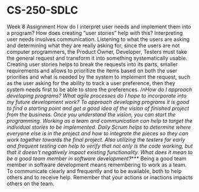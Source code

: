 # CS-250-SDLC
Week 8 Assignment
How do I interpret user needs and implement them into a program? How does creating “user stories” help with this?
Interpreting user needs involves communication. Listening to what the users are asking and determining what they are really asking for, since the users are not computer programmers, the Product Owner, Developer, Testers must take the general request and transform it into something systematically usable. Creating user stories helps to break the requests into its parts, smaller requirements and allows to prioritize the items based on both the user priorities and what is needed by the system to implement the request, such as the user asking for the ability to track a user preference, then they system needs first to be able to store the preferences.
/*nHow do I approach developing programs? What agile processes do I hope to incorporate into my future development work?
To approach developing programs it is good to find a starting point and get a good idea of the vision of finished project from the business. Once you understand the vision, you can start the programming. Working as a team and communication can help to target the individual stories to be implemented. Daily Scrum helps to determine where everyone else is in the project and how to integrate the pieces so they can work together towards the final project. Also utilizing the testers for early and frequent testing can help to verify that not only is the code working, but that it doesn't negatively impact existing functionality.
What does it mean to be a good team member in software development?****
Being a good team member in software development means remembering to work as a team. To communicate clearly and frequently and to be available, both to help others and to receive help. Remember that your actions or inactions impacts others on the team. 
